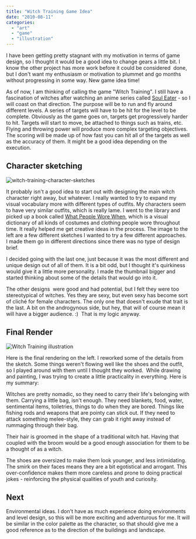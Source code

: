 ```yaml
---
title: "Witch Training Game Idea"
date: "2010-08-11"
categories: 
  - "art"
  - "game"
  - "illustration"
---
```


I have been getting pretty stagnant with my motivation in terms of game design, so I thought it would be a good idea to change gears a little bit. I know the other project has more work before it could be considered  done, but I don't want my enthusiasm or motivation to plummet and go months without progressing in some way. New game idea time!

As of now, I am thinking of calling the game "Witch Training". I still have a fascination of witches after watching an anime series called [Soul Eater](http://en.wikipedia.org/wiki/Soul_Eater_%28manga%29) - so I will coast on that direction. The purpose will be to run and fly around different levels. A series of targets will have to be hit for the level to be complete. Obviously as the game goes on, targets get progressively harder to hit. Targets will start to move, be attached to things such as trains, etc. Flying and throwing power will produce more complex targeting objectives. The scoring will be made up of how fast you can hit all of the targets as well as the accuracy of them. It might be a good idea depending on the execution.

## Character sketching

![](/images/witch-training-character-sketches.jpg "witch-training-character-sketches")

It probably isn't a good idea to start out with designing the main witch character right away, but whatever. I really wanted to try to expand my visual vocabulary more with different types of outfits. My characters seem to have very similar outfits, which is really lame. I went to the library and picked up a book called [What People Wore When](http://www.amazon.com/What-People-Wore-When-Illustrated/dp/0312383215), which is a visual dictionary of all kinds of costumes and clothing people wore throughout time. It really helped me get creative ideas in the process. The image to the left are a few different sketches I wanted to try a few different approaches.  I made them go in different directions since there was no type of design brief.

I decided going with the last one, just because it was the most different and unique design out of all of them. It is a bit odd, but I thought it's quirkiness would give it a little more personality. I made the thumbnail bigger and started thinking about some of the details that would go into it.

The other designs  were good and had potential, but I felt they were too stereotypical of witches. Yes they are sexy, but even sexy has become sort of cliché for female characters. The only one that doesn't exude that trait is the last. A bit on the androgynous side, but hey, that will of course mean it will have a bigger audience. :)  That is my logic anyway.

## Final Render

![Witch Training illustration](/images/witch-training-char1.jpg "Witch Training illustration")

Here is the final rendering on the left. I reworked some of the details from the sketch. Some things weren't flowing well like the shoes and the outfit, so I played around with them until I thought they worked.  While drawing and painting, I was trying to create a little practicality in everything. Here is my summary:

Witches are pretty nomadic, so they need to carry their life's belonging with them. Carrying a little bag, isn't enough. They need blankets, food, water, sentimental items, toiletries, things to do when they are bored. Things like fishing rods and weapons that are pointy can stick out. If they need to attack something melee-style, they can grab it right away instead of rummaging through their bag.

Their hair is groomed in the shape of a traditional witch hat. Having that coupled with the broom would be a good enough association for them to be a thought of as a witch.

The shoes are oversized to make them look younger, and less intimidating. The smirk on their faces means they are a bit egotistical and arrogant. This over-confidence makes them more careless and prone to doing practical jokes - reinforcing the physical qualities of youth and curiosity.

## Next

Environmental ideas. I don't have as much experience doing environments and level design, so this will be more exciting and adventurous for me. It will be similar in the color palette as the character, so that should give me a good reference as to the direction of the buildings and landscape.
